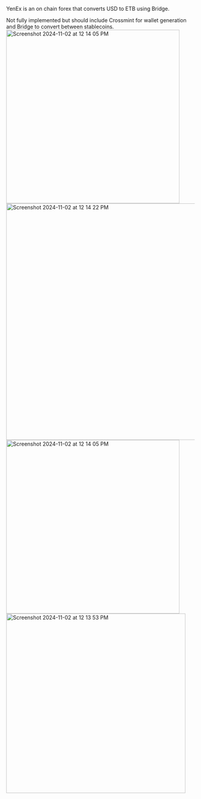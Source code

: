 YenEx is an on chain forex that converts USD to ETB using Bridge.

Not fully implemented but should include Crossmint for wallet generation and Bridge to convert between stablecoins.
<img width="463" alt="Screenshot 2024-11-02 at 12 14 05 PM" src="https://github.com/user-attachments/assets/a5aa1e39-8493-401f-991e-96f2e10810b4">
<img width="631" alt="Screenshot 2024-11-02 at 12 14 22 PM" src="https://github.com/user-attachments/assets/b5fbe068-3a94-4d47-9b99-5019e541f5c4">
<img width="463" alt="Screenshot 2024-11-02 at 12 14 05 PM" src="https://github.com/user-attachments/assets/f627e1bd-5be4-465c-8efc-a1e71bbb53f8">
<img width="479" alt="Screenshot 2024-11-02 at 12 13 53 PM" src="https://github.com/user-attachments/assets/ffe28e25-9122-4e9f-8ade-eb425860ad36">

